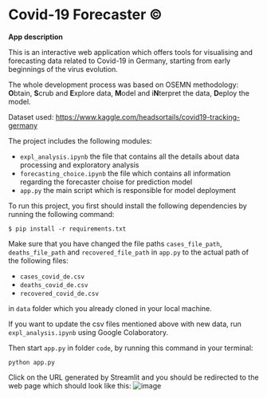 # Covid-19 Forecaster ©

**App description**

This is an interactive web application which offers tools for visualising and forecasting data related to Covid-19 in Germany, starting from early beginnings of the virus evolution.

The whole development process was based on OSEMN methodology: **O**btain, **S**crub and **E**xplore data, **M**odel and i**N**terpret the data, **D**eploy the model. 

Dataset used: 
https://www.kaggle.com/headsortails/covid19-tracking-germany

The project includes the following modules:

- ```expl_analysis.ipynb``` the file that contains all the details about data processing and exploratory analysis
- ```forecasting_choice.ipynb``` the file which contains all information regarding the forecaster choise for prediction model 
- ```app.py``` the main script which is responsible for model deployment

To run this project, you first should install the following dependencies by running the following command:

```
$ pip install -r requirements.txt
```

Make sure that you have changed the file paths ```cases_file_path```, ```deaths_file_path``` and ```recovered_file_path``` in ```app.py``` to the actual path of the following files:

- ```cases_covid_de.csv```
- ```deaths_covid_de.csv```
- ```recovered_covid_de.csv```

in ```data``` folder which you already cloned in your local machine.

If you want to update the csv files mentioned above with new data, run ```expl_analysis.ipynb``` using Google Colaboratory.

Then start ```app.py``` in folder ```code```, by running this command in your terminal:
```
python app.py
```

Click on the URL generated by Streamlit and you should be redirected to the web page which should look like this:
![image](https://user-images.githubusercontent.com/92053176/162068685-b07554de-0799-41c0-bf5c-9899cef4e8c5.png)

